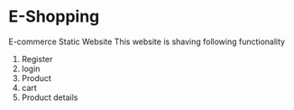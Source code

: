 # E-Shopping
E-commerce Static Website
This website is shaving following functionality
1. Register
2. login
3. Product
4. cart
5. Product details
